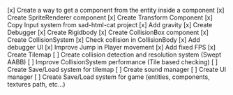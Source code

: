 [x] Create a way to get a component from the entity inside a component
[x] Create SpriteRenderer component
[x] Create Transform Component
[x] Copy Input system from sad-html-cat project
[x] Add gravity
[x] Create Debugger
[x] Create Rigidbody
[x] Create CollisionBox component
[x] Create CollisionSystem
[x] Check collision in CollisionBody
[x] Add debugger UI
[x] Improve Jump in Player movement
[x] Add fixed FPS
[x] Create Tilemap
[ ] Create collision detection and resolution system (Swept AABB)
[ ] Improve CollisionSystem performance (Tile based checking)
[ ] Create Save/Load system for tilemap
[ ] Create sound manager
[ ] Create UI manager
[ ] Create Save/Load system for game (entities, components, textures path, etc...)
